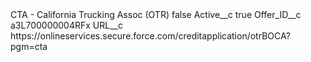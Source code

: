 <?xml version="1.0" encoding="UTF-8"?>
<CustomMetadata xmlns="http://soap.sforce.com/2006/04/metadata" xmlns:xsi="http://www.w3.org/2001/XMLSchema-instance" xmlns:xsd="http://www.w3.org/2001/XMLSchema">
    <label>CTA - California Trucking Assoc (OTR)</label>
    <protected>false</protected>
    <values>
        <field>Active__c</field>
        <value xsi:type="xsd:boolean">true</value>
    </values>
    <values>
        <field>Offer_ID__c</field>
        <value xsi:type="xsd:string">a3L700000004RFx</value>
    </values>
    <values>
        <field>URL__c</field>
        <value xsi:type="xsd:string">https://onlineservices.secure.force.com/creditapplication/otrBOCA?pgm=cta</value>
    </values>
</CustomMetadata>
